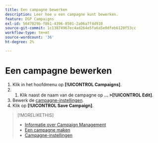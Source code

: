 ```yaml
---
title: Een campagne bewerken
description: Leer hoe u een campagne kunt bewerken.
feature: DSP Campaigns
exl-id: 5647029b-f861-4396-8501-2a06a7f4d910
source-git-commit: 1c13874967ec4ad264e5fa6a5e0dfeb6120f53cc
workflow-type: tm+mt
source-wordcount: '36'
ht-degree: 2%

---
```


# Een campagne bewerken

1. Klik in het hoofdmenu op **[!UICONTROL Campaigns]**.
1. 
   1. Klik naast de naam van de campagne op  **... >[!UICONTROL Edit]**.
1. Bewerk de [campagne-instellingen](campaign-settings.md).
1. Klik op **[!UICONTROL Save Campaign]**.

>[!MORELIKETHIS]
>
>* [Informatie over Campaign Management](campaign-about.md)
>* [Een campagne maken](campaign-create.md)
>* [Campagne-instellingen](campaign-settings.md)


